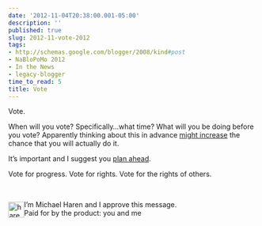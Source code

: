 ```yaml
---
date: '2012-11-04T20:38:00.001-05:00'
description: ''
published: true
slug: 2012-11-vote-2012
tags:
- http://schemas.google.com/blogger/2008/kind#post
- NaBloPoMo 2012
- In the News
- legacy-blogger
time_to_read: 5
title: Vote
---
```


<p>Vote. </p>
<p>When will you vote? Specifically…what time? What will you be doing before you vote? Apparently thinking about this in advance <a href="http://www.npr.org/2012/07/16/156571493/can-science-plant-brain-seeds-that-make-you-vote">might increase</a> the chance that you will actually do it.</p>
<p>It’s important and I suggest you <a href="https://www.google.com/elections/ed/us/vote">plan ahead</a>.</p>
<p>Vote for progress. Vote for rights. Vote for the rights of others. </p>
<p>&#160;</p>
<p><img align="left" alt="haren-bw" height="32" src="http://lh4.ggpht.com/-wrPn_ve1s74/UJcYjy0FytI/AAAAAAAAFMo/I2XTG7AOVjg/haren-bw%25255B9%25255D.jpg" style="float: left; margin: 3px 0px; display: inline;" title="haren-bw" width="32" />I’m Michael Haren and I approve this message.     <br />Paid for by the product: you and me</p>